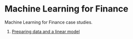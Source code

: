 # Machine Learning for Finance
Machine Learning for Finance case studies.

1. [Preparing data and a linear model](https://github.com/kbantoec/ml-fin/linear_model.ipynb)